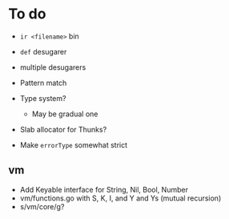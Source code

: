 # To do

- `ir <filename>` bin
- `def` desugarer
- multiple desugarers

- Pattern match
- Type system?
  - May be gradual one
- Slab allocator for Thunks?
- Make `errorType` somewhat strict

## vm

- Add Keyable interface for String, Nil, Bool, Number
- vm/functions.go with S, K, I, and Y and Ys (mutual recursion)
- s/vm/core/g?
